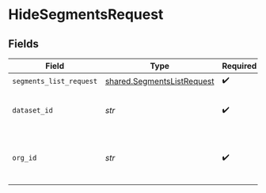 # HideSegmentsRequest


## Fields

| Field                                                                    | Type                                                                     | Required                                                                 | Description                                                              | Example                                                                  |
| ------------------------------------------------------------------------ | ------------------------------------------------------------------------ | ------------------------------------------------------------------------ | ------------------------------------------------------------------------ | ------------------------------------------------------------------------ |
| `segments_list_request`                                                  | [shared.SegmentsListRequest](../../models/shared/segmentslistrequest.md) | :heavy_check_mark:                                                       | N/A                                                                      |                                                                          |
| `dataset_id`                                                             | *str*                                                                    | :heavy_check_mark:                                                       | The unique dataset ID in your company.                                   | model-123                                                                |
| `org_id`                                                                 | *str*                                                                    | :heavy_check_mark:                                                       | Your company's unique organization ID                                    | org-123                                                                  |